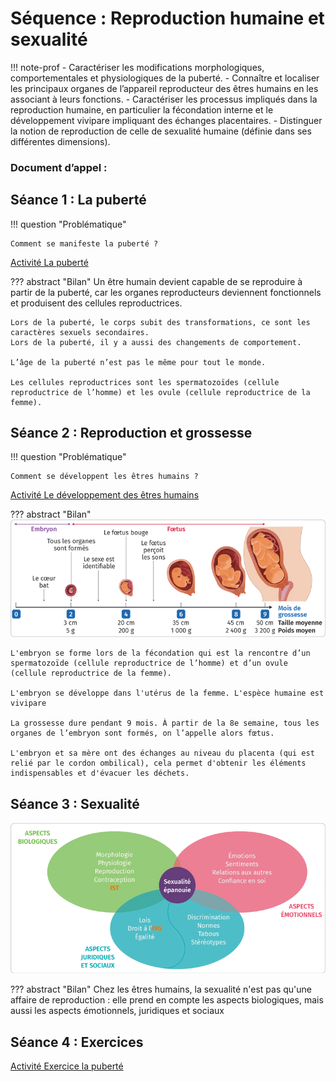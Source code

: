 # Séquence : Reproduction humaine et sexualité

!!! note-prof
    - Caractériser les modifications morphologiques, comportementales et physiologiques de la puberté.
    - Connaître et localiser les principaux organes de l’appareil reproducteur des êtres humains en les associant à leurs fonctions.
    - Caractériser les processus impliqués dans la reproduction humaine, en particulier la fécondation interne et le développement vivipare impliquant des échanges placentaires.
    - Distinguer la notion de reproduction de celle de sexualité humaine (définie dans ses différentes dimensions).


    
### Document d’appel :



## Séance 1 : La puberté

!!! question "Problématique"

    Comment se manifeste la puberté ?

[Activité La puberté](../puberte)




??? abstract "Bilan"
    Un être humain devient capable de se reproduire à partir de la puberté, car les organes reproducteurs deviennent fonctionnels et produisent des cellules reproductrices.

    Lors de la puberté, le corps subit des transformations, ce sont les caractères sexuels secondaires.
    Lors de la puberté, il y a aussi des changements de comportement.

    L’âge de la puberté n’est pas le même pour tout le monde.
    
    Les cellules reproductrices sont les spermatozoïdes (cellule reproductrice de l’homme) et les ovule (cellule reproductrice de la femme).



## Séance 2 : Reproduction et grossesse

!!! question "Problématique"

    Comment se développent les êtres humains ?
    
[Activité Le développement des êtres humains](../repro)




??? abstract "Bilan"
    ![alt text](image-2.png)

    L'embryon se forme lors de la fécondation qui est la rencontre d’un spermatozoïde (cellule reproductrice de l’homme) et d’un ovule (cellule reproductrice de la femme).

    L'embryon se développe dans l'utérus de la femme. L'espèce humaine est vivipare

    La grossesse dure pendant 9 mois. À partir de la 8e semaine, tous les organes de l’embryon sont formés, on l’appelle alors fœtus. 

    L'embryon et sa mère ont des échanges au niveau du placenta (qui est relié par le cordon ombilical), cela permet d'obtenir les éléments indispensables et d'évacuer les déchets.





<div style="break-inside: avoid;"></div>

## Séance 3 : Sexualité


    

![](pictures/sexualite.png)


??? abstract "Bilan"
    Chez les êtres humains, la sexualité n'est pas qu'une affaire de reproduction : elle prend en compte les aspects biologiques, mais aussi les aspects émotionnels, juridiques et sociaux


## Séance 4 : Exercices

[Activité Exercice la puberté](../exoPuberte)
